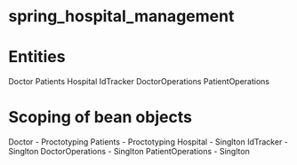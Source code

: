 # spring_hospital_management

# Entities
  Doctor
  Patients
  Hospital
  IdTracker
  DoctorOperations
  PatientOperations

# Scoping of bean objects
  
  Doctor - Proctotyping
  Patients - Proctotyping
  Hospital - Singlton
  IdTracker - Singlton
  DoctorOperations - Singlton
  PatientOperations - Singlton
  
